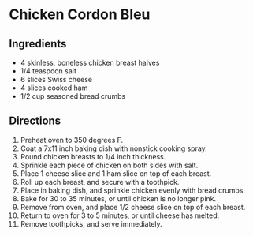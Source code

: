 # Chicken Cordon Bleu

## Ingredients

- 4 skinless, boneless chicken breast halves
- 1/4 teaspoon salt
- 6 slices Swiss cheese
- 4 slices cooked ham
- 1/2 cup seasoned bread crumbs

## Directions

1. Preheat oven to 350 degrees F.
2. Coat a 7x11 inch baking dish with nonstick cooking spray.
3. Pound chicken breasts to 1/4 inch thickness.
4. Sprinkle each piece of chicken on both sides with salt.
5. Place 1 cheese slice and 1 ham slice on top of each breast.
6. Roll up each breast, and secure with a toothpick.
7. Place in baking dish, and sprinkle chicken evenly with bread crumbs.
8. Bake for 30 to 35 minutes, or until chicken is no longer pink.
9. Remove from oven, and place 1/2 cheese slice on top of each breast.
10. Return to oven for 3 to 5 minutes, or until cheese has melted.
11. Remove toothpicks, and serve immediately.
